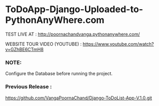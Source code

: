 # ToDoApp-Django-Uploaded-to-PythonAnyWhere.com

TEST LIVE AT : http://poornachandvanga.pythonanywhere.com/

WEBSITE TOUR VIDEO (YOUTUBE) : https://www.youtube.com/watch?v=GZhBE6CTmH8

### NOTE:
  Configure the Database before running the project.
  
### Previous Release :
https://github.com/VangaPoornaChand/Django-ToDoList-App-V.1.0.git
